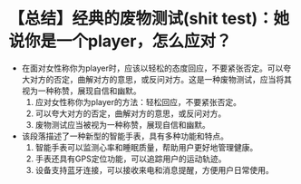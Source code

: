 # 【总结】经典的废物测试(shit test)：她说你是一个player，怎么应对？

-   在面对女性称你为player时，应该以轻松的态度回应，不要紧张否定。可以夸大对方的否定，曲解对方的意思，或反问对方。这是一种废物测试，应当将其视为一种称赞，展现自信和幽默。
    1.  应对女性称你为player的方法：轻松回应，不要紧张否定。
    2.  可以夸大对方的否定，曲解对方的意思，或反问对方。
    3.  废物测试应当被视为一种称赞，展现自信和幽默。
-   该段落描述了一种新型的智能手表，具有多种功能和特点。
    1.  智能手表可以监测心率和睡眠质量，帮助用户更好地管理健康。
    2.  手表还具有GPS定位功能，可以追踪用户的运动轨迹。
    3.  设备支持蓝牙连接，可以接收来电和消息提醒，方便用户日常使用。